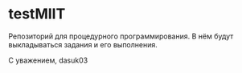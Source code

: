 # testMIIT
Репозиторий для процедурного программирования. В нём будут выкладываться задания и его выполнения.

С уважением, dasuk03
